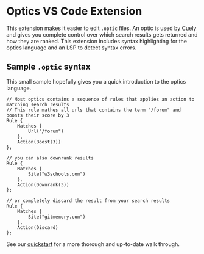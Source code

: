 # Optics VS Code Extension
This extension makes it easier to edit `.optic` files. An optic is used by [Cuely](https://cuely.io) and gives you complete control over which search results gets returned and how they are ranked. This extension includes syntax highlighting for the optics language and an LSP to detect syntax errors.

## Sample `.optic` syntax
This small sample hopefully gives you a quick introduction to the optics language.

```
// Most optics contains a sequence of rules that applies an action to matching search results
// This rule mathes all urls that contains the term "/forum" and boosts their score by 3
Rule {
    Matches {
        Url("/forum")
    },
    Action(Boost(3))
};

// you can also downrank results
Rule {
    Matches {
        Site("w3schools.com")
    },
    Action(Downrank(3))
};

// or completely discard the result from your search results
Rule {
    Matches {
        Site("gitmemory.com")
    },
    Action(Discard)
};
```

See our [quickstart](https://github.com/Cuely/sample-optics/blob/main/quickstart.optic) for a more thorough and up-to-date walk through.